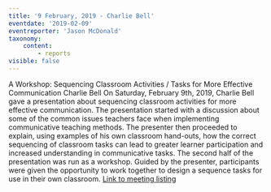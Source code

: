 ```yaml
---
title: '9 February, 2019 - Charlie Bell'
eventdate: '2019-02-09'
eventreporter: 'Jason McDonald'
taxonomy:
    content:
        - reports
visible: false
---
```


A Workshop: Sequencing Classroom Activities / Tasks for More Effective Communication
Charlie Bell
On Saturday, February  9th, 2019, Charlie Bell gave a presentation about sequencing classroom activities for more effective communication. The presentation started with a discussion about some of the common issues teachers face when implementing communicative teaching methods. The presenter then proceeded to explain, using examples of his own classroom hand-outs, how the correct sequencing of classroom tasks can lead to greater learner participation and increased understanding in communicative tasks. The second half of the presentation was run as a workshop. Guided by the presenter, participants were given the opportunity to work together to design a sequence tasks for use in their own classroom.
<a href="../schedule/2019/february/09">Link to meeting listing</a>
